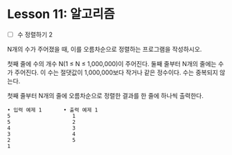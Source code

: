 # Lesson 11: 알고리즘

- [ ] 수 정렬하기 2

N개의 수가 주어졌을 때, 이를 오름차순으로 정렬하는 프로그램을 작성하시오.  

첫째 줄에 수의 개수 N(1 ≤ N ≤ 1,000,000)이 주어진다. 둘째 줄부터 N개의 줄에는 수가 주어진다. 이 수는 절댓값이 1,000,000보다 작거나 같은 정수이다. 수는 중복되지 않는다.  

첫째 줄부터 N개의 줄에 오름차순으로 정렬한 결과를 한 줄에 하나씩 출력한다.  

```
• 입력 예제 1       • 출력 예제 1  
5                    1
5                    2
4                    3
3                    4
2                    5
1
```